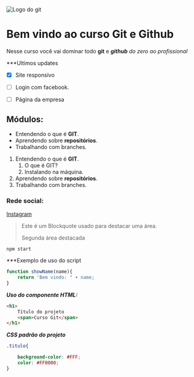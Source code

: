 ![Logo do git](https://avatars.githubusercontent.com/u/231765977?v=4)
# Bem vindo ao curso Git e Github
Nesse curso você vai dominar todo **git** e ***github*** _do zero ao profissional_

***Ultimos updates
 - [x] Site responsivo
 - [ ] Login com facebook.
 - [ ] Página da empresa


## Módulos:
* Entendendo o que é **GIT**.
* Aprendendo sobre **repositórios**.
* Trabalhando com branches.

1.  Entendendo o que é **GIT**.
    1. O que é GIT?
    2. Instalando na máquina.
2.  Aprendendo sobre **repositórios**.
3.  Trabalhando com branches.

### Rede social:
[Instagram](https://instagram.com/sujeitoprogramador)

>Este é um Blockquote usado para destacar uma área.
>
>Segunda área destacada


```
npm start
```

***Exemplo de uso do script
```js
function showName(name){
    return 'Bem vindo: " + name; 
}
```

***Uso do componente HTML:***
```html
<h1>
    Título do projeto
    <span>Curso Git</span>
</h1>
```

***CSS padrão do projeto***
```css
.titulo{

    background-color: #FFF;
    color: #FF0000;
}
```

